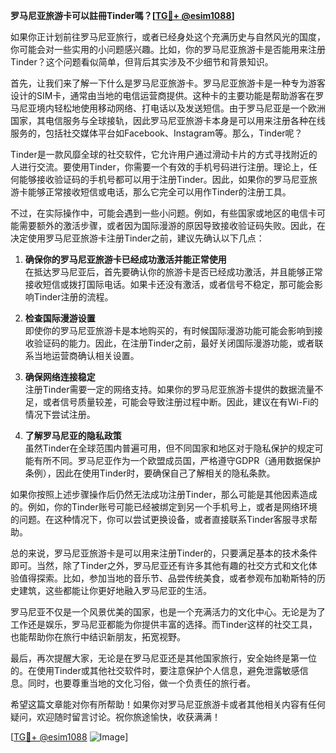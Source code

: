 **罗马尼亚旅游卡可以註冊Tinder嗎？[[TG💪+ @esim1088](https://t.me/s/esim1088)]**

如果你正计划前往罗马尼亚旅行，或者已经身处这个充满历史与自然风光的国度，你可能会对一些实用的小问题感兴趣。比如，你的罗马尼亚旅游卡是否能用来注册Tinder？这个问题看似简单，但背后其实涉及不少细节和背景知识。

首先，让我们来了解一下什么是罗马尼亚旅游卡。罗马尼亚旅游卡是一种专为游客设计的SIM卡，通常由当地的电信运营商提供。这种卡的主要功能是帮助游客在罗马尼亚境内轻松地使用移动网络、打电话以及发送短信。由于罗马尼亚是一个欧洲国家，其电信服务与全球接轨，因此罗马尼亚旅游卡本身是可以用来注册各种在线服务的，包括社交媒体平台如Facebook、Instagram等。那么，Tinder呢？

Tinder是一款风靡全球的社交软件，它允许用户通过滑动卡片的方式寻找附近的人进行交流。要使用Tinder，你需要一个有效的手机号码进行注册。理论上，任何能够接收验证码的手机号都可以用于注册Tinder。因此，如果你的罗马尼亚旅游卡能够正常接收短信或电话，那么它完全可以用作Tinder的注册工具。

不过，在实际操作中，可能会遇到一些小问题。例如，有些国家或地区的电信卡可能需要额外的激活步骤，或者因为国际漫游的原因导致接收验证码失败。因此，在决定使用罗马尼亚旅游卡注册Tinder之前，建议先确认以下几点：

1. **确保你的罗马尼亚旅游卡已经成功激活并能正常使用**  
   在抵达罗马尼亚后，首先要确认你的旅游卡是否已经成功激活，并且能够正常接收短信或拨打国际电话。如果卡还没有激活，或者信号不稳定，那可能会影响Tinder注册的流程。

2. **检查国际漫游设置**  
   即使你的罗马尼亚旅游卡是本地购买的，有时候国际漫游功能可能会影响到接收验证码的能力。因此，在注册Tinder之前，最好关闭国际漫游功能，或者联系当地运营商确认相关设置。

3. **确保网络连接稳定**  
   注册Tinder需要一定的网络支持。如果你的罗马尼亚旅游卡提供的数据流量不足，或者信号质量较差，可能会导致注册过程中断。因此，建议在有Wi-Fi的情况下尝试注册。

4. **了解罗马尼亚的隐私政策**  
   虽然Tinder在全球范围内普遍可用，但不同国家和地区对于隐私保护的规定可能有所不同。罗马尼亚作为一个欧盟成员国，严格遵守GDPR（通用数据保护条例），因此在使用Tinder时，要确保自己了解相关的隐私条款。

如果你按照上述步骤操作后仍然无法成功注册Tinder，那么可能是其他因素造成的。例如，你的Tinder账号可能已经被绑定到另一个手机号上，或者是网络环境的问题。在这种情况下，你可以尝试更换设备，或者直接联系Tinder客服寻求帮助。

总的来说，罗马尼亚旅游卡是可以用来注册Tinder的，只要满足基本的技术条件即可。当然，除了Tinder之外，罗马尼亚还有许多其他有趣的社交方式和文化体验值得探索。比如，参加当地的音乐节、品尝传统美食，或者参观布加勒斯特的历史建筑，这些都能让你更好地融入罗马尼亚的生活。

罗马尼亚不仅是一个风景优美的国家，也是一个充满活力的文化中心。无论是为了工作还是娱乐，罗马尼亚都能为你提供丰富的选择。而Tinder这样的社交工具，也能帮助你在旅行中结识新朋友，拓宽视野。

最后，再次提醒大家，无论是在罗马尼亚还是其他国家旅行，安全始终是第一位的。在使用Tinder或其他社交软件时，要注意保护个人信息，避免泄露敏感信息。同时，也要尊重当地的文化习俗，做一个负责任的旅行者。

希望这篇文章能对你有所帮助！如果你对罗马尼亚旅游卡或者其他相关内容有任何疑问，欢迎随时留言讨论。祝你旅途愉快，收获满满！

[[TG💪+ @esim1088](https://t.me/s/esim1088) ![Image](https://i.postimg.cc/4NQfJmqS/Snipaste-2025-05-13-00-14-12.png)]